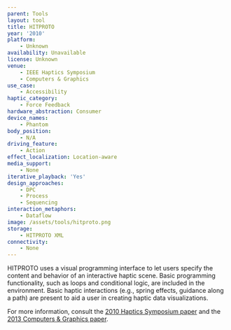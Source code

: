 ```yaml
---
parent: Tools
layout: tool
title: HITPROTO
year: '2010'
platform:
    - Unknown
availability: Unavailable
license: Unknown
venue:
    - IEEE Haptics Symposium
    - Computers & Graphics
use_case:
    - Accessibility
haptic_category:
    - Force Feedback
hardware_abstraction: Consumer
device_names:
    - Phantom
body_position:
    - N/A
driving_feature:
    - Action
effect_localization: Location-aware
media_support:
    - None
iterative_playback: 'Yes'
design_approaches:
    - DPC
    - Process
    - Sequencing
interaction_metaphors:
    - Dataflow
image: /assets/tools/hitproto.png
storage:
    - HITPROTO XML
connectivity:
    - None
---
```

HITPROTO uses a visual programming interface to let users specify the content and behavior of an interactive haptic scene.
Basic programming functionality, such as loops and conditional logic, are included in the environment.
Basic haptic interactions (e.g., spring effects, guidance along a path) are present to aid a user in creating haptic data visualizations.

For more information, consult the [2010 Haptics Symposium paper](https://doi.org/10.1109/HAPTIC.2010.5444647) and the [2013 Computers & Graphics paper](https://doi.org/10.1016/j.cag.2013.01.009).
